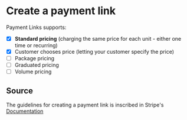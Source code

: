 # Create a payment link

Payment Links supports:

- [X] **Standard pricing** (charging the same price for each unit - either one time or recurring)
- [X] Customer chooses price (letting your customer specify the price)
- [ ] Package pricing
- [ ] Graduated pricing
- [ ] Volume pricing

## Source 

The guidelines for creating a payment link is inscribed in Stripe's [Documentation](https://stripe.com/docs/payment-links/api#create-link)